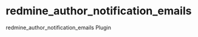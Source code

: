 redmine_author_notification_emails
==================================

redmine_author_notification_emails Plugin
